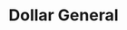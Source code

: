 ---
title: "Dollar General"
url: /san-antonio/dollar-general-callaghan-road/
shop: variety store
---